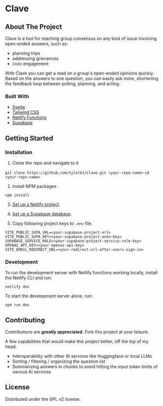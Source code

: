 # Clave

## About The Project

Clave is a tool for reaching group consensus on any kind of issue involving open-ended answers, such as:
- planning trips
- addressing grievances
- civic engagement

With Clave you can get a read on a group's open-ended opinions quickly. Based on the answers to one question, you can easily ask more, shortening the feedback loop between polling, planning, and acting.

### Built With

- [Svelte](https://svelte.dev/)
- [Tailwind CSS](https://tailwindcss.com/)
- [Netlify Functions](https://www.netlify.com/products/functions/)
- [Supabase](https://supabase.io/)

## Getting Started

### Installation

1. Clone the repo and navigate to it

`git clone https://github.com/tylerb1/clave.git <your-repo-name>`
`cd <your-repo-name>`

2. Install NPM packages

`npm install`

3. [Set up a Netlify project](https://docs.netlify.com/get-started/).

4. [Set up a Supabase database](https://supabase.com/docs/guides/getting-started).

5. Copy following project keys to `.env` file.

```
VITE_PUBLIC_SUPA_URL=<your-supabase-project-url>
VITE_PUBLIC_SUPA_KEY=<your-supabase-project-anon-key>
SUPABASE_SERVICE_ROLE=<your-supabase-project-service-role-key>
OPENAI_API_KEY=<your-openai-api-key>
VITE_EMAIL_REDIRECT_URL=<your-redirect-url-after-users-sign-in>
```

### Development

To run the development server with Netlify functions working locally, install the Netlify CLI and run:

`netlify dev`

To start the development server alone, run:

`npm run dev`

## Contributing

Contributions are **greatly appreciated**. Fork this project at your leisure.

A few capabilities that would make this project better, off the top of my head:
- Interoperability with other AI services like Huggingface or local LLMs
- Sorting / filtering / organizing the question list
- Summarizing answers in chunks to avoid hitting the input token limits of various AI services

## License

Distributed under the GPL v2 license.
